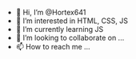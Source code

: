 - 👋 Hi, I’m @Hortex641
- 👀 I’m interested in HTML, CSS, JS
- 🌱 I’m currently learning JS
- 💞️ I’m looking to collaborate on ...
- 📫 How to reach me ...

<!---
Hortex641/Hortex641 is a ✨ special ✨ repository because its `README.md` (this file) appears on your GitHub profile.
You can click the Preview link to take a look at your changes.
--->
